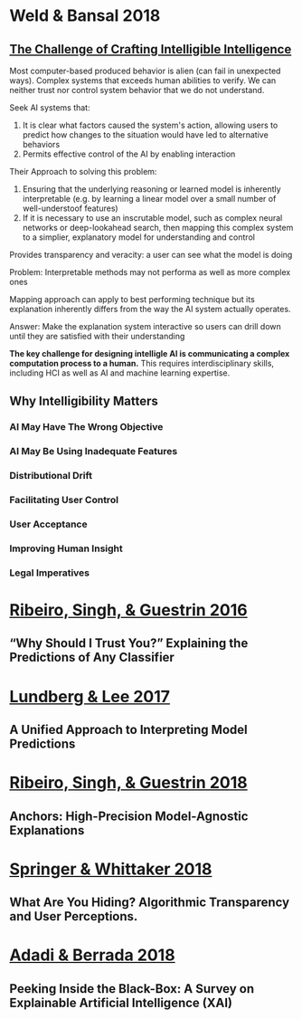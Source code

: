# Weld & Bansal 2018 
## [The Challenge of Crafting Intelligible Intelligence](https://arxiv.org/pdf/1803.04263.pdf)

Most computer-based produced behavior is alien (can fail in unexpected ways). Complex systems that exceeds human abilities to verify. We can neither trust nor control system behavior that we do not understand. 

Seek AI systems that:
1. It is clear what factors caused the system's action, allowing users to predict how changes to the situation would have led to alternative behaviors
2. Permits effective control of the AI by enabling interaction

Their Approach to solving this problem:
1) Ensuring that the underlying reasoning or learned model is inherently interpretable (e.g. by learning a linear model over a small number of well-understoof features)
2) If it is necessary to use an inscrutable model, such as complex neural networks or deep-lookahead search, then mapping this complex system to a simplier, explanatory model for understanding and control

Provides transparency and veracity: a user can see what the model is doing

Problem: Interpretable methods may not performa as well as more complex ones

Mapping approach can apply to best performing technique but its explanation inherently differs from the way the AI system actually operates.

Answer: Make the explanation system interactive so users can drill down until they are satisfied with their understanding

**The key challenge for designing intelligle AI is communicating a complex computation process to a human.** This requires interdisciplinary skills, including HCI as well as AI and machine learning expertise. 

## Why Intelligibility Matters
### AI May Have The Wrong Objective

### AI May Be Using Inadequate Features

### Distributional Drift

### Facilitating User Control

### User Acceptance

### Improving Human Insight

### Legal Imperatives

# [Ribeiro, Singh, & Guestrin 2016](https://arxiv.org/pdf/1602.04938v1.pdf)
## “Why Should I Trust You?” Explaining the Predictions of Any Classifier

# [Lundberg & Lee 2017](http://papers.nips.cc/paper/7062-a-unified-approach-to-interpreting-model-predictions.pdf)
## A Unified Approach to Interpreting Model Predictions

# [Ribeiro, Singh, & Guestrin 2018](https://homes.cs.washington.edu/~marcotcr/aaai18.pdf)
## Anchors: High-Precision Model-Agnostic Explanations

# [Springer & Whittaker 2018](https://arxiv.org/ftp/arxiv/papers/1812/1812.03220.pdf)
## What Are You Hiding? Algorithmic Transparency and User Perceptions.

# [Adadi & Berrada 2018](https://ieeexplore.ieee.org/stamp/stamp.jsp?arnumber=8466590)
## Peeking Inside the Black-Box: A Survey on Explainable Artificial Intelligence (XAI)

